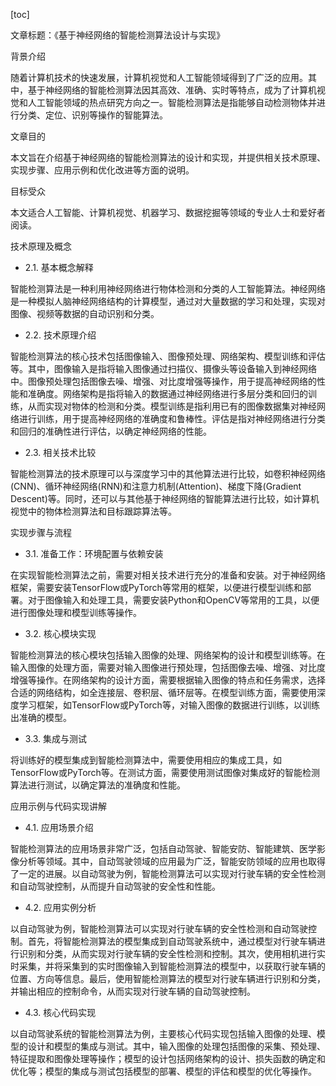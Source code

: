 
[toc]                    
                
                
文章标题：《基于神经网络的智能检测算法设计与实现》

背景介绍

随着计算机技术的快速发展，计算机视觉和人工智能领域得到了广泛的应用。其中，基于神经网络的智能检测算法因其高效、准确、实时等特点，成为了计算机视觉和人工智能领域的热点研究方向之一。智能检测算法是指能够自动检测物体并进行分类、定位、识别等操作的智能算法。

文章目的

本文旨在介绍基于神经网络的智能检测算法的设计和实现，并提供相关技术原理、实现步骤、应用示例和优化改进等方面的说明。

目标受众

本文适合人工智能、计算机视觉、机器学习、数据挖掘等领域的专业人士和爱好者阅读。

技术原理及概念

- 2.1. 基本概念解释

智能检测算法是一种利用神经网络进行物体检测和分类的人工智能算法。神经网络是一种模拟人脑神经网络结构的计算模型，通过对大量数据的学习和处理，实现对图像、视频等数据的自动识别和分类。

- 2.2. 技术原理介绍

智能检测算法的核心技术包括图像输入、图像预处理、网络架构、模型训练和评估等。其中，图像输入是指将输入图像通过扫描仪、摄像头等设备输入到神经网络中。图像预处理包括图像去噪、增强、对比度增强等操作，用于提高神经网络的性能和准确度。网络架构是指将输入的数据通过神经网络进行多层分类和回归的训练，从而实现对物体的检测和分类。模型训练是指利用已有的图像数据集对神经网络进行训练，用于提高神经网络的准确度和鲁棒性。评估是指对神经网络进行分类和回归的准确性进行评估，以确定神经网络的性能。

- 2.3. 相关技术比较

智能检测算法的技术原理可以与深度学习中的其他算法进行比较，如卷积神经网络(CNN)、循环神经网络(RNN)和注意力机制(Attention)、梯度下降(Gradient Descent)等。同时，还可以与其他基于神经网络的智能算法进行比较，如计算机视觉中的物体检测算法和目标跟踪算法等。

实现步骤与流程

- 3.1. 准备工作：环境配置与依赖安装

在实现智能检测算法之前，需要对相关技术进行充分的准备和安装。对于神经网络框架，需要安装TensorFlow或PyTorch等常用的框架，以便进行模型训练和部署。对于图像输入和处理工具，需要安装Python和OpenCV等常用的工具，以便进行图像处理和模型训练等操作。

- 3.2. 核心模块实现

智能检测算法的核心模块包括输入图像的处理、网络架构的设计和模型训练等。在输入图像的处理方面，需要对输入图像进行预处理，包括图像去噪、增强、对比度增强等操作。在网络架构的设计方面，需要根据输入图像的特点和任务需求，选择合适的网络结构，如全连接层、卷积层、循环层等。在模型训练方面，需要使用深度学习框架，如TensorFlow或PyTorch等，对输入图像的数据进行训练，以训练出准确的模型。

- 3.3. 集成与测试

将训练好的模型集成到智能检测算法中，需要使用相应的集成工具，如TensorFlow或PyTorch等。在测试方面，需要使用测试图像对集成好的智能检测算法进行测试，以确定算法的准确度和性能。

应用示例与代码实现讲解

- 4.1. 应用场景介绍

智能检测算法的应用场景非常广泛，包括自动驾驶、智能安防、智能建筑、医学影像分析等领域。其中，自动驾驶领域的应用最为广泛，智能安防领域的应用也取得了一定的进展。以自动驾驶为例，智能检测算法可以实现对行驶车辆的安全性检测和自动驾驶控制，从而提升自动驾驶的安全性和性能。

- 4.2. 应用实例分析

以自动驾驶为例，智能检测算法可以实现对行驶车辆的安全性检测和自动驾驶控制。首先，将智能检测算法的模型集成到自动驾驶系统中，通过模型对行驶车辆进行识别和分类，从而实现对行驶车辆的安全性检测和控制。其次，使用相机进行实时采集，并将采集到的实时图像输入到智能检测算法的模型中，以获取行驶车辆的位置、方向等信息。最后，使用智能检测算法的模型对行驶车辆进行识别和分类，并输出相应的控制命令，从而实现对行驶车辆的自动驾驶控制。

- 4.3. 核心代码实现

以自动驾驶系统的智能检测算法为例，主要核心代码实现包括输入图像的处理、模型的设计和模型的集成与测试。其中，输入图像的处理包括图像的采集、预处理、特征提取和图像处理等操作；模型的设计包括网络架构的设计、损失函数的确定和优化等；模型的集成与测试包括模型的部署、模型的评估和模型的优化等操作。

